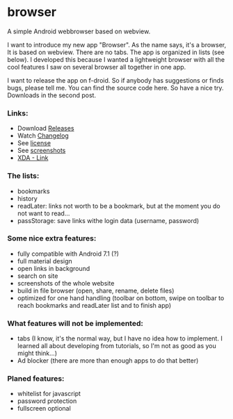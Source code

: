 # browser
A simple Android webbrowser based on webview.

I want to introduce my new app "Browser". As the name says, it's a browser, It is based on webview. There are no tabs. The app is organized in lists (see below). I developed this because I wanted a lightweight browser with all the cool features I saw on several browser all together in one app.

I want to release the app on f-droid. So if anybody has suggestions or finds bugs, please tell me. You can find the source code here. So have a nice try. Downloads in the second post.

### Links:
- Download [Releases](https://github.com/scoute-dich/browser/releases)
- Watch [Changelog](https://github.com/scoute-dich/browser/blob/master/CHANGELOG.md)
- See [license](https://github.com/scoute-dich/browser/blob/master/LICENSE.md)
- See [screenshots](https://github.com/scoute-dich/browser/blob/master/SCREENSHOTS.md)
- [XDA - Link](http://forum.xda-developers.com/android/apps-games/app-browser-t3500091)


### The lists:

- bookmarks
- history
- readLater: links not worth to be a bookmark, but at the moment you do not want to read...
- passStorage: save links withe login data (username, password)


### Some nice extra features:

- fully compatible with Android 7.1 (?)
- full material design
- open links in background
- search on site
- screenshots of the whole website
- build in file browser (open, share, rename, delete files)
- optimized for one hand handling (toolbar on bottom, swipe on toolbar to reach bookmarks and readLater list and to finish app)


### What features will not be implemented:

- tabs (I know, it's the normal way, but I have no idea how to implement. I learned all about developing from tutorials, so I'm not as good as you might think...)
- Ad blocker (there are more than enough apps to do that better)


### Planed features:

- whitelist for javascript
- password protection
- fullscreen optional
